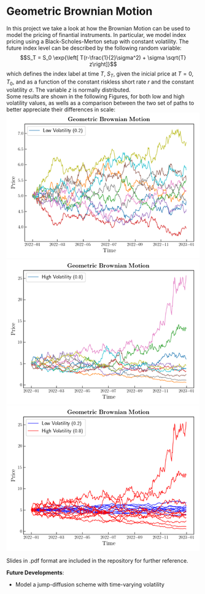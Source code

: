 # Geometric Brownian Motion
In this project we take a look at how the Brownian Motion can be used to
model the pricing of finantial instruments. In particular, we model index 
pricing using a Black-Scholes-Merton setup with constant volatility. 
The future index level can be described by the following random variable:
$$S_T = S_0 \exp{\left[ T(r-\frac{1}{2}\sigma^2) + \sigma \sqrt{T} z\right]}$$
which defines the index label at time $T$, $S_T$, given the inicial price at $T=0$, $T_0$, and as a function of the constant riskless short rate $r$ and the constant volatility $\sigma$. The variable $z$ is normally distributed.  
Some results are shown in the following Figures, for both low and high volatility values, as wells as a comparison between the two set of paths to better appreciate their differences in scale:
![GMB low volatility.](outputs/test_low.png)
![GMB high volatility.](outputs/test_high.png)
![GMB low and high volatility.](outputs/test_lowhigh.png)

Slides in .pdf format are included in the repository for further reference. 

**Future Developments**:
- Model a jump-diffusion scheme with time-varying volatility

